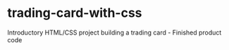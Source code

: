# trading-card-with-css
Introductory HTML/CSS project building a trading card - Finished product code
